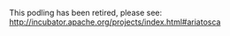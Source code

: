 This podling has been retired, please see: http://incubator.apache.org/projects/index.html#ariatosca
